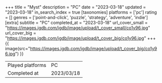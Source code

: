 +++
title = "Myst"
description = "PC"
date = "2023-03-18"
updated = "2023-03-18"
in_search_index = true
[taxonomies]
platforms = ['pc']
rating = []
genres = ['point-and-click', 'puzzle', 'strategy', 'adventure', 'indie']
[extra]
subtitle = "PC"
completed_at = "2023-03-18"
url_cover_small = "https://images.igdb.com/igdb/image/upload/t_cover_small/co1y96.jpg"
url_cover_big = "https://images.igdb.com/igdb/image/upload/t_cover_big/co1y96.jpg"
+++
{{ image(src="https://images.igdb.com/igdb/image/upload/t_cover_big/co1y96.jpg") }}

|              |            |
| ------------ | ---------- |
| Played platforms    | PC |
| Completed at | 2023/03/18 |

